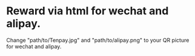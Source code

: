 # Reward via html for wechat and alipay.

Change "path/to/Tenpay.jpg" and "path/to/alipay.png" to your QR picture for wechat and alipay.
